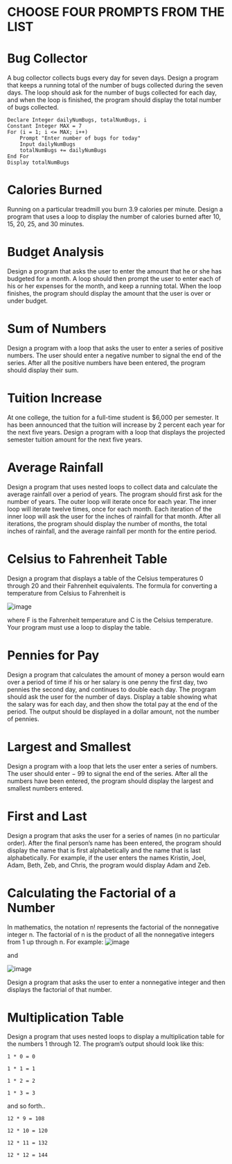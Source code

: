 # CHOOSE FOUR PROMPTS FROM THE LIST 

# Bug Collector

A bug collector collects bugs every day for seven days. Design a program that keeps a running total of the number of bugs collected during the seven days. The loop should ask for the number of bugs collected for each day, and when the loop is finished, the program should display the total number of bugs collected.

```
Declare Integer dailyNumBugs, totalNumBugs, i
Constant Integer MAX = 7
For (i = 1; i <= MAX; i++)
    Prompt "Enter number of bugs for today"
    Input dailyNumBugs
    totalNumBugs += dailyNumBugs
End For
Display totalNumBugs

```

# Calories Burned

Running on a particular treadmill you burn 3.9 calories per minute. Design a program that uses a loop to display the number of calories burned after 10, 15, 20, 25, and 30 minutes.

# Budget Analysis

Design a program that asks the user to enter the amount that he or she has budgeted for a month. A loop should then prompt the user to enter each of his or her expenses for the month, and keep a running total. When the loop finishes, the program should display the amount that the user is over or under budget.

# Sum of Numbers

Design a program with a loop that asks the user to enter a series of positive numbers. The user should enter a negative number to signal the end of the series. After all the positive numbers have been entered, the program should display their sum.

# Tuition Increase

At one college, the tuition for a full-time student is $6,000 per semester. It has been announced that the tuition will increase by 2 percent each year for the next five years. Design a program with a loop that displays the projected semester tuition amount for the next five years.

# Average Rainfall

Design a program that uses nested loops to collect data and calculate the average rainfall over a period of years. The program should first ask for the number of years. The outer loop will iterate once for each year. The inner loop will iterate twelve times, once for each month. Each iteration of the inner loop will ask the user for the inches of rainfall for that month. After all iterations, the program should display the number of months, the total inches of rainfall, and the average rainfall per month for the entire period.

# Celsius to Fahrenheit Table

Design a program that displays a table of the Celsius temperatures 0 through 20 and their Fahrenheit equivalents. The formula for converting a temperature from Celsius to Fahrenheit is

![image](https://user-images.githubusercontent.com/47218880/67429019-e7911f00-f5a4-11e9-849e-c07e34b8044c.png)

where F is the Fahrenheit temperature and C is the Celsius temperature. Your program must use a loop to display the table.

# Pennies for Pay

Design a program that calculates the amount of money a person would earn over a period of time if his or her salary is one penny the first day, two pennies the second day, and continues to double each day. The program should ask the user for the number of days. Display a table showing what the salary was for each day, and then show the total pay at the end of the period. The output should be displayed in a dollar amount, not the number of pennies.

# Largest and Smallest

Design a program with a loop that lets the user enter a series of numbers. The user should enter 
−
99
 to signal the end of the series. After all the numbers have been entered, the program should display the largest and smallest numbers entered.

# First and Last

Design a program that asks the user for a series of names (in no particular order). After the final person’s name has been entered, the program should display the name that is first alphabetically and the name that is last alphabetically. For example, if the user enters the names Kristin, Joel, Adam, Beth, Zeb, and Chris, the program would display Adam and Zeb.

# Calculating the Factorial of a Number

In mathematics, the notation n! represents the factorial of the nonnegative integer n. The factorial of n is the product of all the nonnegative integers from 1 up through n. For example:
![image](https://user-images.githubusercontent.com/47218880/67429154-2cb55100-f5a5-11e9-959b-79c4f1a34757.png)

and

![image](https://user-images.githubusercontent.com/47218880/67429177-3c349a00-f5a5-11e9-94c6-82826c1b03cf.png)

Design a program that asks the user to enter a nonnegative integer and then displays the factorial of that number.

# Multiplication Table

Design a program that uses nested loops to display a multiplication table for the numbers 1 through 12. The program’s output should look like this:
```
1 * 0 = 0

1 * 1 = 1

1 * 2 = 2

1 * 3 = 3
```
and so forth..
```
12 * 9 = 108

12 * 10 = 120

12 * 11 = 132

12 * 12 = 144
```

